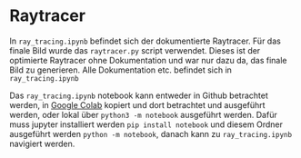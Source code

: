 # Raytracer

In `ray_tracing.ipynb` befindet sich der dokumentierte Raytracer.
Für das finale Bild wurde das `raytracer.py` script verwendet.
Dieses ist der optimierte Raytracer ohne Dokumentation und war nur dazu da,
das finale Bild zu generieren.
Alle Dokumentation etc. befindet sich in `ray_tracing.ipynb`

Das `ray_tracing.ipynb` notebook kann entweder in Github betrachtet werden,
in [Google Colab](colab.research.google.com/) kopiert und dort betrachtet und ausgeführt werden,
oder lokal über `python3 -m notebook` ausgeführt werden.
Dafür muss jupyter installiert werden `pip install notebook`
und diesem Ordner ausgeführt werden `python -m notebook`,
danach kann zu `ray_tracing.ipynb` navigiert werden.


